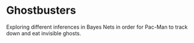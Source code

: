 # Ghostbusters
Exploring different inferences in Bayes Nets in order for Pac-Man to track down and eat invisible ghosts.

